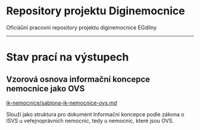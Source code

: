 # Repository projektu Diginemocnice

Oficiáůní pracovní repository projektu diginemocnice EGdílny

----------
# Stav prací na výstupech

## Vzorová osnova informační koncepce nemocnice jako OVS

[ik-nemocnice/sablona-ik-nemocnice-ovs.md](ik-nemocnice/sablona-ik-nemocnice-ovs.md)

Slouží jako  struktura pro dokument Informační koncepce podle zákona o ISVS u veřejnoprávních nemocnic, tedy u nemocnic, které jsou OVS.
